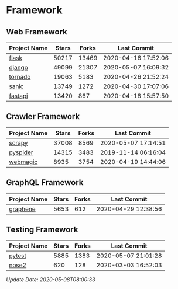 # Framework

## Web Framework

| Project Name | Stars | Forks | Last Commit |
| ------------ | ----- | ----- | ----------- |
| [flask](https://github.com/pallets/flask) | 50217 | 13469 | 2020-04-16 17:52:06 |
| [django](https://github.com/django/django) | 49099 | 21307 | 2020-05-07 16:09:32 |
| [tornado](https://github.com/tornadoweb/tornado) | 19063 | 5183 | 2020-04-26 21:52:24 |
| [sanic](https://github.com/huge-success/sanic) | 13749 | 1272 | 2020-04-30 17:07:06 |
| [fastapi](https://github.com/tiangolo/fastapi) | 13420 | 867 | 2020-04-18 15:57:50 |

## Crawler Framework

| Project Name | Stars | Forks | Last Commit |
| ------------ | ----- | ----- | ----------- |
| [scrapy](https://github.com/scrapy/scrapy) | 37008 | 8569 | 2020-05-07 17:14:51 |
| [pyspider](https://github.com/binux/pyspider) | 14315 | 3483 | 2019-11-14 06:16:04 |
| [webmagic](https://github.com/code4craft/webmagic) | 8935 | 3754 | 2020-04-19 14:44:06 |

## GraphQL Framework

| Project Name | Stars | Forks | Last Commit |
| ------------ | ----- | ----- | ----------- |
| [graphene](https://github.com/graphql-python/graphene) | 5653 | 612 | 2020-04-29 12:38:56 |

## Testing Framework

| Project Name | Stars | Forks | Last Commit |
| ------------ | ----- | ----- | ----------- |
| [pytest](https://github.com/pytest-dev/pytest) | 5885 | 1383 | 2020-05-07 21:01:28 |
| [nose2](https://github.com/nose-devs/nose2) | 620 | 128 | 2020-03-03 16:52:03 |

*Update Date: 2020-05-08T08:00:33*